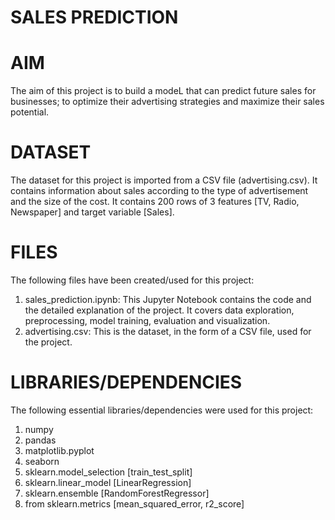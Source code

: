 # SALES PREDICTION 

# AIM
The aim of this project is to build a modeL that can predict future sales for businesses; to optimize their advertising strategies and maximize their sales potential.

# DATASET 
The dataset for this project is imported from a CSV file (advertising.csv). It contains information about sales according to the type of advertisement and the size of the cost. It contains 200 rows of 3 features [TV, Radio, Newspaper] and target variable [Sales]. 

# FILES 
The following files have been created/used for this project:
1. sales_prediction.ipynb: This Jupyter Notebook contains the code and the detailed explanation of the project. It covers data exploration, preprocessing, model training, evaluation and visualization.
2. advertising.csv: This is the dataset, in the form of a CSV file, used for the project.

# LIBRARIES/DEPENDENCIES
The following essential libraries/dependencies were used for this project:
1) numpy 
2) pandas 
3) matplotlib.pyplot 
4) seaborn 
5) sklearn.model_selection [train_test_split]
6) sklearn.linear_model [LinearRegression]
7) sklearn.ensemble [RandomForestRegressor]
8) from sklearn.metrics [mean_squared_error, r2_score]
